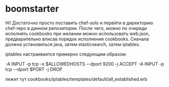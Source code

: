 boomstarter
===========

Hi!
Достаточно просто поставить chef-solo и перейти в директорию chef-repo в данном репозитории.
После чего, можно по очереди исполнять cookbooks при желании можно использовать web.json, предварительно вписав порядок исполнения cookbooks.
Сначала должна установиться java, затем elasticsearch, затем iptables.

iptables настраивается примерно следующим образом:

-A INPUT -p tcp -s $ALLOWEDHOSTS --dport 9200 -j ACCEPT
-A INPUT -p tcp --dport $PORT -j DROP

лежит тут
cookbooks/iptables/templates/default/all_established.erb
